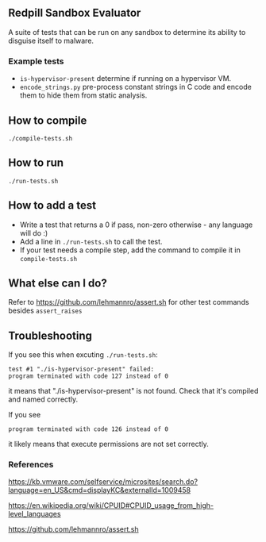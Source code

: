 ## Redpill Sandbox Evaluator
A suite of tests that can be run on any sandbox to determine its ability to disguise itself to malware.

### Example tests
- `is-hypervisor-present` determine if running on a hypervisor VM.
- `encode_strings.py` pre-process constant strings in C code and encode them to hide them from static analysis.

## How to compile
`./compile-tests.sh`

## How to run
`./run-tests.sh`

## How to add a test
- Write a test that returns a 0 if pass, non-zero otherwise - any language will do :)
- Add a line in `./run-tests.sh` to call the test.
- If your test needs a compile step, add the command to compile it in `compile-tests.sh`

## What else can I do?
Refer to https://github.com/lehmannro/assert.sh for other test commands besides `assert_raises`

## Troubleshooting
If you see this when excuting `./run-tests.sh`:
```
test #1 "./is-hypervisor-present" failed:
program terminated with code 127 instead of 0
```

it means that "./is-hypervisor-present" is not found. Check that it's compiled and named correctly.

If you see
```
program terminated with code 126 instead of 0
```
it likely means that execute permissions are not set correctly.

### References

https://kb.vmware.com/selfservice/microsites/search.do?language=en_US&cmd=displayKC&externalId=1009458

https://en.wikipedia.org/wiki/CPUID#CPUID_usage_from_high-level_languages

https://github.com/lehmannro/assert.sh
